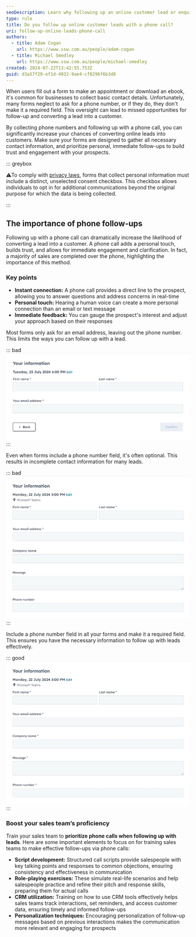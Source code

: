 ```yaml
---
seoDescription: Learn why following up an online customer lead or enquiry with a phone call can significantly boost your sales success.
type: rule
title: Do you follow up online customer leads with a phone call?
uri: follow-up-online-leads-phone-call
authors:
  - title: Adam Cogan
    url: https://www.ssw.com.au/people/adam-cogan
  - title: Michael Smedley
    url: https://www.ssw.com.au/people/michael-smedley
created: 2024-07-22T13:42:55.753Z
guid: d3a57f29-ef1d-4932-9ae4-cf8296f6b3d8
---
```


When users fill out a form to make an appointment or download an ebook, it's common for businesses to collect basic contact details. Unfortunately, many forms neglect to ask for a phone number, or if they do, they don't make it a required field. This oversight can lead to missed opportunities for follow-up and converting a lead into a customer.

By collecting phone numbers and following up with a phone call, you can significantly increase your chances of converting online leads into customers. Make sure your forms are designed to gather all necessary contact information, and prioritize personal, immediate follow-ups to build trust and engagement with your prospects.

<!--endintro-->
::: greybox

⚠️To comply with [privacy laws](https://www.oaic.gov.au/privacy/your-privacy-rights/your-personal-information/consent-to-the-handling-of-personal-information), forms that collect personal information must include a distinct, unselected consent checkbox. This checkbox allows individuals to opt in for additional communications beyond the original purpose for which the data is being collected.  

:::


## The importance of phone follow-ups

Following up with a phone call can dramatically increase the likelihood of converting a lead into a customer. A phone call adds a personal touch, builds trust, and allows for immediate engagement and clarification. In fact, a majority of sales are completed over the phone, highlighting the importance of this method.

### Key points

* **Instant connection:** A phone call provides a direct line to the prospect, allowing you to answer questions and address concerns in real-time
* **Personal touch:** Hearing a human voice can create a more personal connection than an email or text message
* **Immediate feedback:** You can gauge the prospect's interest and adjust your approach based on their responses

Most forms only ask for an email address, leaving out the phone number. This limits the ways you can follow up with a lead.

::: bad
![Figure: Bad example - The form misses the opportunity to collect a phone number, reducing follow-up options](online-form-without-phone-number-field.jpg)
:::

Even when forms include a phone number field, it's often optional. This results in incomplete contact information for many leads.

::: bad
![Figure: Bad example - The phone number is not required, leading to many leads without a phone number](online-form-with-phone-number-not-mandatory.jpg)
:::

Include a phone number field in all your forms and make it a required field. This ensures you have the necessary information to follow up with leads effectively.

::: good
![Figure: Good example - The form collects all essential contact information, enabling multiple follow-up methods](online-form-with-phone-number-mandatory.jpg)
:::

### Boost your sales team’s proficiency

Train your sales team to **prioritize phone calls when following up with leads**. Here are some important elements to focus on for training sales teams to make effective follow-ups via phone calls:

* **Script development:** Structured call scripts provide salespeople with key talking points and responses to common objections, ensuring consistency and effectiveness in communication
* **Role-playing exercises:** These simulate real-life scenarios and help salespeople practice and refine their pitch and response skills, preparing them for actual calls
* **CRM utilization:** Training on how to use CRM tools effectively helps sales teams track interactions, set reminders, and access customer data, ensuring timely and informed follow-ups
* **Personalization techniques:** Encouraging personalization of follow-up messages based on previous interactions makes the communication more relevant and engaging for prospects
